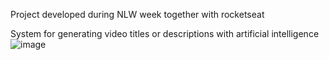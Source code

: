 Project developed during NLW week together with rocketseat

System for generating video titles or descriptions with artificial intelligence
![image](https://github.com/Dev-Pedrosv/upload-ai-server/assets/82785683/8ff6cd08-a17a-4532-af06-8dd131f70ab7)

